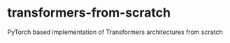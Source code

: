 # transformers-from-scratch
PyTorch based implementation of Transformers architectures from scratch 
